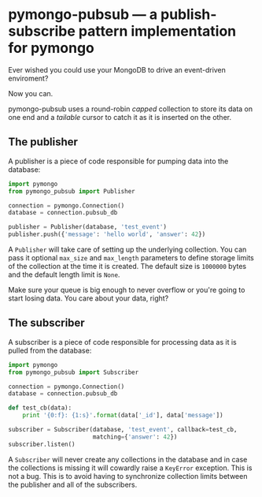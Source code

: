 pymongo-pubsub — a publish-subscribe pattern implementation for pymongo
=======================================================================

Ever wished you could use your MongoDB to drive an event-driven enviroment?

Now you can.

pymongo-pubsub uses a round-robin *capped* collection to store its data on one
end and a *tailable* cursor to catch it as it is inserted on the other.

The publisher
-------------

A publisher is a piece of code responsible for pumping data into the database:


```python
import pymongo
from pymongo_pubsub import Publisher

connection = pymongo.Connection()
database = connection.pubsub_db

publisher = Publisher(database, 'test_event')
publisher.push({'message': 'hello world', 'answer': 42})
```

A `Publisher` will take care of setting up the underlying collection. You can
pass it optional `max_size` and `max_length` parameters to define storage
limits of the collection at the time it is created. The default size is
`1000000` bytes and the default length limit is `None`.

Make sure your queue is big enough to never overflow or you're going to start
losing data. You care about your data, right?

The subscriber
--------------

A subscriber is a piece of code responsible for processing data as it is pulled
from the database:

```python
import pymongo
from pymongo_pubsub import Subscriber

connection = pymongo.Connection()
database = connection.pubsub_db

def test_cb(data):
    print '{0:f}: {1:s}'.format(data['_id'], data['message'])

subscriber = Subscriber(database, 'test_event', callback=test_cb,
                        matching={'answer': 42})
subscriber.listen()
```

A `Subscriber` will never create any collections in the database and in case
the collections is missing it will cowardly raise a `KeyError` exception.
This is not a bug. This is to avoid having to synchronize collection limits
between the publisher and all of the subscribers.

